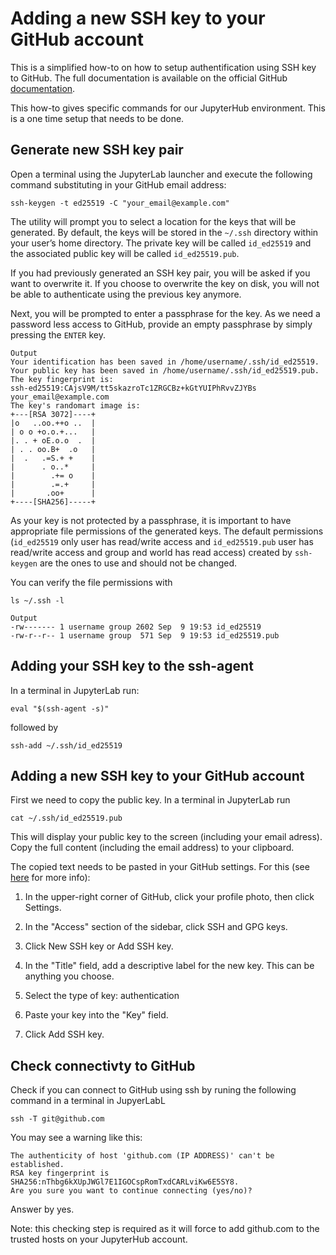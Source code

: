 # Adding a new SSH key to your GitHub account

This is a simplified how-to on how to setup authentification using SSH key to GitHub. 
The full documentation is available on the official GitHub [documentation](https://docs.github.com/en/authentication/connecting-to-github-with-ssh).

This how-to gives specific commands for our JupyterHub environment. This is a one time setup that needs to be done.

## Generate new SSH key pair
Open a terminal using the JupyterLab launcher and execute the following command substituting in your GitHub email address:
```
ssh-keygen -t ed25519 -C "your_email@example.com"
```
The utility will prompt you to select a location for the keys that will be generated. 
By default, the keys will be stored in the ```~/.ssh``` directory within your user’s home directory.
The private key will be called ```id_ed25519``` and the associated public key will be called ```id_ed25519.pub```.

If you had previously generated an SSH key pair, you will be asked if you want to overwrite it.
If you choose to overwrite the key on disk, you will not be able to authenticate using the previous key anymore.

Next, you will be prompted to enter a passphrase for the key. As we need a password less access to GitHub, provide an empty passphrase by simply pressing the ```ENTER``` key.
```
Output
Your identification has been saved in /home/username/.ssh/id_ed25519.
Your public key has been saved in /home/username/.ssh/id_ed25519.pub.
The key fingerprint is:
ssh-ed25519:CAjsV9M/tt5skazroTc1ZRGCBz+kGtYUIPhRvvZJYBs your_email@example.com
The key's randomart image is:
+---[RSA 3072]----+
|o   ..oo.++o ..  |
| o o +o.o.+...   |
|. . + oE.o.o  .  |
| . . oo.B+  .o   |
|  .   .=S.+ +    |
|      . o..*     |
|        .+= o    |
|        .=.+     |
|       .oo+      |
+----[SHA256]-----+
```

As your key is not protected by a passphrase, it is important to have appropriate file permissions of the generated keys.
The default permissions (```id_ed25519``` only user has read/write access 
and ```id_ed25519.pub``` user has read/write access and group and world has read access) 
created by ```ssh-keygen``` are the ones to use and should not be changed.

You can verify the file permissions with
```
ls ~/.ssh -l
```
```
Output
-rw------- 1 username group 2602 Sep  9 19:53 id_ed25519 
-rw-r--r-- 1 username group  571 Sep  9 19:53 id_ed25519.pub
```

## Adding your SSH key to the ssh-agent
In a terminal in JupyterLab run:
```
eval "$(ssh-agent -s)"
```
followed by
```
ssh-add ~/.ssh/id_ed25519
```

## Adding a new SSH key to your GitHub account
First we need to copy the public key. In a terminal in JupyterLab run
```
cat ~/.ssh/id_ed25519.pub
```
This will display your public key to the screen (including your email adress). Copy the full content (including the email address) to your clipboard.

The copied text needs to be pasted in your GitHub settings. For this (see [here](https://docs.github.com/en/authentication/connecting-to-github-with-ssh/adding-a-new-ssh-key-to-your-github-account) for more info):

1. In the upper-right corner of GitHub, click your profile photo, then click Settings.

2. In the "Access" section of the sidebar, click SSH and GPG keys.

3. Click New SSH key or Add SSH key.

4. In the "Title" field, add a descriptive label for the new key. This can be anything you choose.

5. Select the type of key: authentication

6. Paste your key into the "Key" field.

7. Click Add SSH key. 

## Check connectivty to GitHub
Check if you can connect to GitHub using ssh by runing the following command in a terminal in JupyerLabL
```
ssh -T git@github.com
```
You may see a warning like this:
```
The authenticity of host 'github.com (IP ADDRESS)' can't be established.
RSA key fingerprint is SHA256:nThbg6kXUpJWGl7E1IGOCspRomTxdCARLviKw6E5SY8.
Are you sure you want to continue connecting (yes/no)?
```
Answer by yes.

Note: this checking step is required as it will force to add github.com to the trusted hosts on your JupyterHub account.
